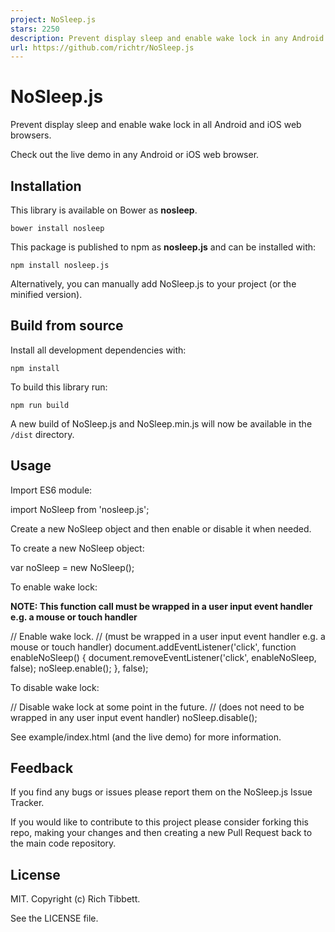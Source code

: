 ```yaml
---
project: NoSleep.js
stars: 2250
description: Prevent display sleep and enable wake lock in any Android or iOS web browser.
url: https://github.com/richtr/NoSleep.js
---
```


NoSleep.js
==========

Prevent display sleep and enable wake lock in all Android and iOS web browsers.

Check out the live demo in any Android or iOS web browser.

Installation
------------

This library is available on Bower as **nosleep**.

`bower install nosleep`

This package is published to npm as **nosleep.js** and can be installed with:

`npm install nosleep.js`

Alternatively, you can manually add NoSleep.js to your project (or the minified version).

Build from source
-----------------

Install all development dependencies with:

`npm install`

To build this library run:

`npm run build`

A new build of NoSleep.js and NoSleep.min.js will now be available in the `/dist` directory.

Usage
-----

Import ES6 module:

import NoSleep from 'nosleep.js';

Create a new NoSleep object and then enable or disable it when needed.

To create a new NoSleep object:

var noSleep \= new NoSleep();

To enable wake lock:

**NOTE: This function call must be wrapped in a user input event handler e.g. a mouse or touch handler**

// Enable wake lock.
// (must be wrapped in a user input event handler e.g. a mouse or touch handler)
document.addEventListener('click', function enableNoSleep() {
  document.removeEventListener('click', enableNoSleep, false);
  noSleep.enable();
}, false);

To disable wake lock:

// Disable wake lock at some point in the future.
// (does not need to be wrapped in any user input event handler)
noSleep.disable();

See example/index.html (and the live demo) for more information.

Feedback
--------

If you find any bugs or issues please report them on the NoSleep.js Issue Tracker.

If you would like to contribute to this project please consider forking this repo, making your changes and then creating a new Pull Request back to the main code repository.

License
-------

MIT. Copyright (c) Rich Tibbett.

See the LICENSE file.
